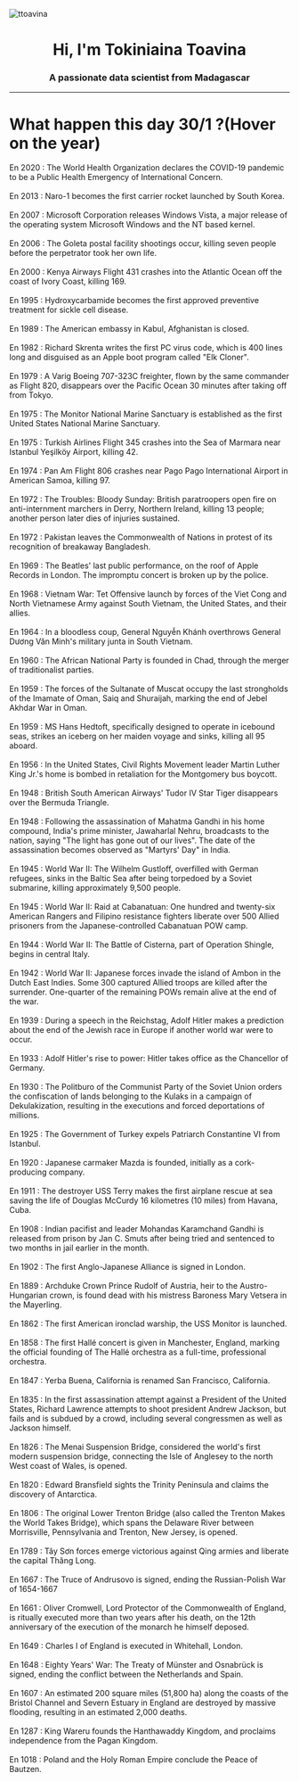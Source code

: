 
<p align="left"> <img src="https://komarev.com/ghpvc/?username=ttoavina&label=Profile%20views&color=0e75b6&style=flat" alt="ttoavina" /> </p>
<h1 align="center">Hi, I'm Tokiniaina Toavina</h1>
<h3 align="center">A passionate data scientist from Madagascar</h3>
    
<hr/>
<h1> What happen this day 30/1 ?(Hover on the year)</h1>

En 2020 : The World Health Organization declares the COVID-19 pandemic to be a Public Health Emergency of International Concern.
<br/><br/>
En 2013 : Naro-1 becomes the first carrier rocket launched by South Korea.
<br/><br/>
En 2007 : Microsoft Corporation releases Windows Vista, a major release of the operating system Microsoft Windows and the NT based kernel.
<br/><br/>
En 2006 : The Goleta postal facility shootings occur, killing seven people before the perpetrator took her own life.
<br/><br/>
En 2000 : Kenya Airways Flight 431 crashes into the Atlantic Ocean off the coast of Ivory Coast, killing 169.
<br/><br/>
En 1995 : Hydroxycarbamide becomes the first approved preventive treatment for sickle cell disease.
<br/><br/>
En 1989 : The American embassy in Kabul, Afghanistan is closed.
<br/><br/>
En 1982 : Richard Skrenta writes the first PC virus code, which is 400 lines long and disguised as an Apple boot program called "Elk Cloner".
<br/><br/>
En 1979 : A Varig Boeing 707-323C freighter, flown by the same commander as Flight 820, disappears over the Pacific Ocean 30 minutes after taking off from Tokyo.
<br/><br/>
En 1975 : The Monitor National Marine Sanctuary is established as the first United States National Marine Sanctuary.
<br/><br/>
En 1975 : Turkish Airlines Flight 345 crashes into the Sea of Marmara near Istanbul Yeşilköy Airport, killing 42.
<br/><br/>
En 1974 : Pan Am Flight 806 crashes near Pago Pago International Airport in American Samoa, killing 97.
<br/><br/>
En 1972 : The Troubles: Bloody Sunday: British paratroopers open fire on anti-internment marchers in Derry, Northern Ireland, killing 13 people; another person later dies of injuries sustained.
<br/><br/>
En 1972 : Pakistan leaves the Commonwealth of Nations in protest of its recognition of breakaway Bangladesh.
<br/><br/>
En 1969 : The Beatles' last public performance, on the roof of Apple Records in London. The impromptu concert is broken up by the police.
<br/><br/>
En 1968 : Vietnam War: Tet Offensive launch by forces of the Viet Cong and North Vietnamese Army against South Vietnam, the United States, and their allies.
<br/><br/>
En 1964 : In a bloodless coup, General Nguyễn Khánh overthrows General Dương Văn Minh's military junta in South Vietnam.
<br/><br/>
En 1960 : The African National Party is founded in Chad, through the merger of traditionalist parties.
<br/><br/>
En 1959 : The forces of the Sultanate of Muscat occupy the last strongholds of the Imamate of Oman, Saiq and Shuraijah, marking the end of Jebel Akhdar War in Oman.
<br/><br/>
En 1959 : MS Hans Hedtoft, specifically designed to operate in icebound seas, strikes an iceberg on her maiden voyage and sinks, killing all 95 aboard.
<br/><br/>
En 1956 : In the United States, Civil Rights Movement leader Martin Luther King Jr.'s home is bombed in retaliation for the Montgomery bus boycott.
<br/><br/>
En 1948 : British South American Airways' Tudor IV Star Tiger disappears over the Bermuda Triangle.
<br/><br/>
En 1948 : Following the assassination of Mahatma Gandhi in his home compound, India's prime minister, Jawaharlal Nehru, broadcasts to the nation, saying "The light has gone out of our lives". The date of the assassination becomes observed as "Martyrs' Day" in India.
<br/><br/>
En 1945 : World War II: The Wilhelm Gustloff, overfilled with German refugees, sinks in the Baltic Sea after being torpedoed by a Soviet submarine, killing approximately 9,500 people.
<br/><br/>
En 1945 : World War II: Raid at Cabanatuan: One hundred and twenty-six American Rangers and Filipino resistance fighters liberate over 500 Allied prisoners from the Japanese-controlled Cabanatuan POW camp.
<br/><br/>
En 1944 : World War II: The Battle of Cisterna, part of Operation Shingle, begins in central Italy.
<br/><br/>
En 1942 : World War II: Japanese forces invade the island of Ambon in the Dutch East Indies. Some 300 captured Allied troops are killed after the surrender. One-quarter of the remaining POWs remain alive at the end of the war.
<br/><br/>
En 1939 : During a speech in the Reichstag, Adolf Hitler makes a prediction about the end of the Jewish race in Europe if another world war were to occur.
<br/><br/>
En 1933 : Adolf Hitler's rise to power: Hitler takes office as the Chancellor of Germany.
<br/><br/>
En 1930 : The Politburo of the Communist Party of the Soviet Union orders the confiscation of lands belonging to the Kulaks in a campaign of Dekulakization, resulting in the executions and forced deportations of millions.
<br/><br/>
En 1925 : The Government of Turkey expels Patriarch Constantine VI from Istanbul.
<br/><br/>
En 1920 : Japanese carmaker Mazda is founded, initially as a cork-producing company.
<br/><br/>
En 1911 : The destroyer USS Terry makes the first airplane rescue at sea saving the life of Douglas McCurdy 16 kilometres (10 miles) from Havana, Cuba.
<br/><br/>
En 1908 : Indian pacifist and leader Mohandas Karamchand Gandhi is released from prison by Jan C. Smuts after being tried and sentenced to two months in jail earlier in the month.
<br/><br/>
En 1902 : The first Anglo-Japanese Alliance is signed in London.
<br/><br/>
En 1889 : Archduke Crown Prince Rudolf of Austria, heir to the Austro-Hungarian crown, is found dead with his mistress Baroness Mary Vetsera in the Mayerling.
<br/><br/>
En 1862 : The first American ironclad warship, the USS Monitor is launched.
<br/><br/>
En 1858 : The first Hallé concert is given in Manchester, England, marking the official founding of The Hallé orchestra as a full-time, professional orchestra.
<br/><br/>
En 1847 : Yerba Buena, California is renamed San Francisco, California.
<br/><br/>
En 1835 : In the first assassination attempt against a President of the United States, Richard Lawrence attempts to shoot president Andrew Jackson, but fails and is subdued by a crowd, including several congressmen as well as Jackson himself.
<br/><br/>
En 1826 : The Menai Suspension Bridge, considered the world's first modern suspension bridge, connecting the Isle of Anglesey to the north West coast of Wales, is opened.
<br/><br/>
En 1820 : Edward Bransfield sights the Trinity Peninsula and claims the discovery of Antarctica.
<br/><br/>
En 1806 : The original Lower Trenton Bridge (also called the Trenton Makes the World Takes Bridge), which spans the Delaware River between Morrisville, Pennsylvania and Trenton, New Jersey, is opened.
<br/><br/>
En 1789 : Tây Sơn forces emerge victorious against Qing armies and liberate the capital Thăng Long.
<br/><br/>
En 1667 : The Truce of Andrusovo is signed, ending the Russian-Polish War of 1654-1667
<br/><br/>
En 1661 : Oliver Cromwell, Lord Protector of the Commonwealth of England, is ritually executed more than two years after his death, on the 12th anniversary of the execution of the monarch he himself deposed.
<br/><br/>
En 1649 : Charles I of England is executed in Whitehall, London.
<br/><br/>
En 1648 : Eighty Years' War: The Treaty of Münster and Osnabrück is signed, ending the conflict between the Netherlands and Spain.
<br/><br/>
En 1607 : An estimated 200 square miles (51,800 ha) along the coasts of the Bristol Channel and Severn Estuary in England are destroyed by massive flooding, resulting in an estimated 2,000 deaths.
<br/><br/>
En 1287 : King Wareru founds the Hanthawaddy Kingdom, and proclaims independence from the Pagan Kingdom.
<br/><br/>
En 1018 : Poland and the Holy Roman Empire conclude the Peace of Bautzen.
<br/><br/>
